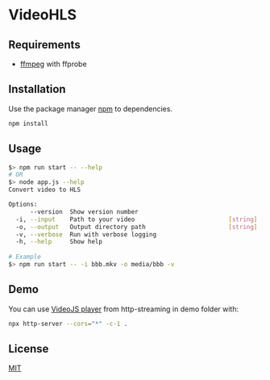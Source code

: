# VideoHLS

## Requirements

- [ffmpeg](https://ffmpeg.org/) with ffprobe

## Installation

Use the package manager [npm](https://www.npmjs.com/get-npm) to dependencies.

```bash
npm install
```

## Usage

```bash
$> npm run start -- --help
# OR
$> node app.js --help
Convert video to HLS

Options:
      --version  Show version number                                   [boolean]
  -i, --input    Path to your video                          [string] [required]
  -o, --output   Output directory path                       [string] [required]
  -v, --verbose  Run with verbose logging                              [boolean]
  -h, --help     Show help                                             [boolean]
  
# Example
$> npm run start -- -i bbb.mkv -o media/bbb -v
```

## Demo

You can use [VideoJS player](https://github.com/videojs/http-streaming) from http-streaming in demo folder with:

```bash
npx http-server --cors="*" -c-1 .
```

## License

[MIT](./LICENCSE)
